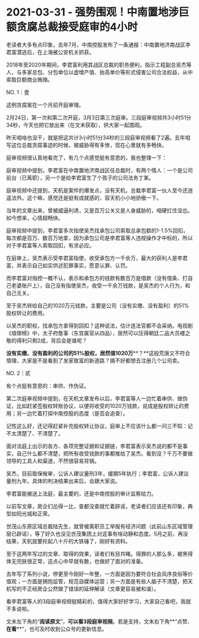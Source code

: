 # 2021-03-31 - 强势围观！中南置地涉巨额贪腐总裁接受庭审的4小时

老读者大多有点印象，去年7月，中南控股发布了一条通报：中南置地济南战区李君富潜逃后，在上海被公安机关抓获。

2018年至2020年期间，李君富利用其战区总裁的职务便利，指示工程副总吴杰等人，与多家总包、分包单位以虚增产值、抬高单价等形式侵害公司合法权益，从中索取巨额商业贿赂。

NO. 1｜壹

这例贪腐案在一个月前开庭审理。

2月24日，第一次和第二次开庭，3月3日第三次庭审。三段庭审视频共3小时51分34秒，今天也把它放出来（在文末获取），供大家一起围观。

昨天咱啥也没干，就是把这共计3小时51分34秒的三段庭审视频看了2遍。去年咱写这位总裁贪腐事迹的时候，被威胁得有多惨，现在心里就有多畅快。

庭审视频很认真地看完了，有几个点感觉挺有意思的，我也整理一下：

庭审视频中提到，李君富在中南置地济南战区任总裁时，有两个情人：一个是公司前台（已离职），另一个是给李君富生了个孩子的公司法务丁某。

庭审视频中还提到，天机是案件的爆发点，没有天机，总裁李君富一伙人至今还逍遥法外。这个嘛，感觉还是挺有成就感的，容天机小小地骄傲一下。

当年的文章出来，曾被威逼利诱，又是百万公关又是人身威胁的，咱硬扛住没怂。如今想来，心情超畅快。

庭审视频中提到，李君富多次指使吴杰找承包公司索取总承包额的1-1.5%回扣，每次都是百万、数百万地拿，因为承包公司是李君富等人违规操作才中标的，所以对于李君富等人索取回扣，有求必应。

在庭审上，吴杰表示受李君富指使，收受承包方一千余万，最大的获利人是李君富，并表示自己如实供述犯罪事实，愿意认罪、认罚。

而李君富对指控一概不认，表示和承包方的钱款有数百万是借款（没有借条、打自己老婆账户上），自己没有指使吴杰，收受一千余万钱款，是吴杰的个人行为，和自己无关。

至于吴杰转给自己的1020万元钱款，主要是公司（没有实缴、没有盈利）的51%股权转让的费用。

以吴杰的职权，找承包方拿得到回扣？这种说法，估计连法官都不会采纳。电视剧《琅琊榜》中，太子府詹事（东宫属官从四品），居然可以压得朝廷二品大员楼之敬的得利只剩2成，背后会是谁呢？

**没有实缴、没有盈利的公司的51%股权，居然值1020万****？**这般荒唐又不符合情理，大家是不是看到了发家致富的新道路？搞不好都想去注册几个公司卖。

NO. 2｜贰

有个点挺有意思的：串供、作伪证。

第二次庭审视频中提到，在天机文章发布以后，李君富等人一边忙着串供、做伪证，比如赶紧签股权转账协议，以便将收受的1020万钱款，说成是股权转让的费用；另一边忙着打探中南控股的态度（是否会追查）。

记性这么好，还记得赶紧补充股权转让协议，庭审上不应该什么都一问三不知：记不太清楚了、不清楚了。

面对法庭上出示的各方、各项完整证据和证据链，李君富表示吴杰说的都不是事实，自己什么都不清楚，把所有收受钱款的事都推给了吴杰。看到没？千万不要做领导的工具人和渠道，不然很容易背锅。

吴杰，目前取保候审，公诉人建议量刑3年，缓期5年执行；李君富，公诉人建议量刑九年。具体的判决结果出来后，会跟大家说。

李君富能被送上法庭，最主要的，还是中南控股的审计监察给力。

以前写文章，房企们怂得一比，查都没查就忙着辟谣，老读者们应该还有印象，典型如阳光城和正荣。

世茂山东原区域总裁陆先生，就曾被离职员工举报有经济问题（此前山东区域管理层已辟谣），等了好久也没见世茂集团上对这事有啥动静和态度。5月之前，再没结果，天机就要抡起八十斤的大铁锤了，刚好有资料。

至于这两年写过的文章、取得的效果，读者们有目共睹。得罪的人那么多，被黑得体无完肤很正常，这点心中早就有数，也做好了面对的准备。

去年写了系列小说，停更至今刚好一年整，一方面是因为要符合社会风序良俗等价值观；一方面是拥抱监管，规范自媒体运营；另一方面是有些人脑子不清楚，把天机写的不正经房企公然做了错误的延伸解读（文章更容易被和谐）。

看李君富等人的3段庭审视频挺精彩的，值得大家好好学习，大家自己看吧，我就不多说啦。

文末左下角的“**阅读原文**”，**可以看3段庭审视频**。若是支持，文末右下角**“点赞、**在看****”，也可及时收到公众号的更新信息。